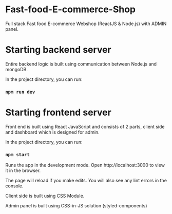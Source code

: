 # Fast-food-E-commerce-Shop
Full stack Fast food E-commerce Webshop (ReactJS &amp; Node.js) with ADMIN panel.

# Starting backend server
Entire backend logic is built using communication between Node.js and mongoDB.

In the project directory, you can run:

### `npm run dev`

# Starting frontend server
Front end is built using React JavaScript and consists of 2 parts, client side and dashboard which is designed for admin.

In the project directory, you can run:

### `npm start`
Runs the app in the development mode.
Open http://localhost:3000 to view it in the browser.

The page will reload if you make edits.
You will also see any lint errors in the console.

Client side is built using CSS Module.

Admin panel is built using CSS-in-JS solution (styled-components)
